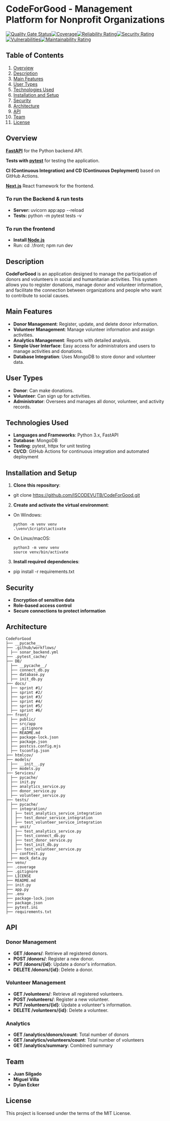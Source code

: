# CodeForGood - Management Platform for Nonprofit Organizations
[![Quality Gate Status](https://sonarcloud.io/api/project_badges/measure?project=ISCODEVUTB_CodeForGood&metric=alert_status)](https://sonarcloud.io/summary/new_code?id=ISCODEVUTB_CodeForGood)[![Coverage](https://sonarcloud.io/api/project_badges/measure?project=ISCODEVUTB_CodeForGood&metric=coverage)](https://sonarcloud.io/summary/new_code?id=ISCODEVUTB_CodeForGood)[![Reliability Rating](https://sonarcloud.io/api/project_badges/measure?project=ISCODEVUTB_CodeForGood&metric=reliability_rating)](https://sonarcloud.io/summary/new_code?id=ISCODEVUTB_CodeForGood)[![Security Rating](https://sonarcloud.io/api/project_badges/measure?project=ISCODEVUTB_CodeForGood&metric=security_rating)](https://sonarcloud.io/summary/new_code?id=ISCODEVUTB_CodeForGood)[![Vulnerabilities](https://sonarcloud.io/api/project_badges/measure?project=ISCODEVUTB_CodeForGood&metric=vulnerabilities)](https://sonarcloud.io/summary/new_code?id=ISCODEVUTB_CodeForGood)[![Maintainability Rating](https://sonarcloud.io/api/project_badges/measure?project=ISCODEVUTB_CodeForGood&metric=sqale_rating)](https://sonarcloud.io/summary/new_code?id=ISCODEVUTB_CodeForGood)


## Table of Contents

1. [Overview](#overview)
2. [Description](#description)
3. [Main Features](#main-features)
4. [User Types](#user-types)
5. [Technologies Used](#technologies-used)
6. [Installation and Setup](#installation-and-setup)
7. [Security](#security)
8. [Architecture](#architecture)
9. [API](#api)
10. [Team](#team)
11. [License](#license)

## Overview

 **[FastAPI](https://fastapi.tiangolo.com/)** for the Python backend API.  
 
 **Tests with [pytest](https://docs.pytest.org/en/stable/)** for testing the application.  
 
 **CI (Continuous Integration) and CD (Continuous Deployment)** based on GitHub Actions.

 **[Next.js](https://nextjs.org/**)** React framework for the frontend.

### To run the Backend & run tests
- **Server:** uvicorn app:app --reload
- **Tests:** python -m pytest tests -v

### To run the frontend
- **Install [Node.js](https://nodejs.org/en)**
- Run: cd .\front; npm run dev

## Description

**CodeForGood** is an application designed to manage the participation of donors and volunteers in social and humanitarian activities. This system allows you to register donations, manage donor and volunteer information, and facilitate the connection between organizations and people who want to contribute to social causes.

## Main Features

- **Donor Management**: Register, update, and delete donor information.
- **Volunteer Management**: Manage volunteer information and assign activities.
- **Analytics Management**: Reports with detailed analysis.
- **Simple User Interface**: Easy access for administrators and users to manage activities and donations.
- **Database Integration**: Uses MongoDB to store donor and volunteer data.

## User Types

- **Donor**: Can make donations.
- **Volunteer**: Can sign up for activities.
- **Administrator**: Oversees and manages all donor, volunteer, and activity records.

## Technologies Used

- **Languages and Frameworks**: Python 3.x, FastAPI
- **Database**: MongoDB
- **Testing**: pytest, httpx for unit testing
- **CI/CD**: GitHub Actions for continuous integration and automated deployment

## Installation and Setup

1. **Clone this repository**:
- git clone https://github.com/ISCODEVUTB/CodeForGood.git

2. **Create and activate the virtual environment**:

- On Windows:
  ```
  python -m venv venv
  .\venv\Scripts\activate
  ```

- On Linux/macOS:
  ```
  python3 -m venv venv
  source venv/bin/activate
  ```

3. **Install required dependencies**:
- pip install -r requirements.txt

## Security

- **Encryption of sensitive data**
- **Role-based access control**
- **Secure connections to protect information**

## Architecture
```
CodeForGood
├── __pycache__
├── .github/workflows/
│ ├── sonar_backend.yml
├── .pytest_cache/
├── DB/
│ ├── __pycache__/
│ ├── connect_db.py
│ ├── database.py
│ ├── init_db.py
├── docs/
│ ├── sprint #1/
│ ├── sprint #2/
│ ├── sprint #3/
│ ├── sprint #4/
│ ├── sprint #5/
│ ├── sprint #6/
├── front/
│ ├── public/
│ ├── src/app
│ ├── .gitignore
│ ├── README.md
│ ├── package-lock.json
│ ├── package.json
│ ├── postcss.config.mjs  
│ ├── tsconfig.json
├── htmlcov/
├── models/
│ ├── __init__.py
│ ├── models.py
├── Services/
│ ├── pycache/
│ ├── init.py
│ ├── analytics_service.py
│ ├── donor_service.py
│ ├── volunteer_service.py
├── tests/
│ ├── pycache/
│ ├── integration/
│ │ ├── test_analytics_service_integration
│ │ ├── test_donor_service_integration
│ │ ├── test_volunteer_service_integration
│ ├── unit/
│ │ ├── test_analytics_service.py
│ │ ├── test_connect_db.py
│ │ ├── test_donor_service.py
│ │ ├── test_init_db.py
│ │ ├── test_volunteer_service.py
│ ├── conftest.py
│ ├── mock_data.py
├── venv/
├── .coverage
├── .gitignore
├── LICENSE
├── README.md
├── init.py
├── app.py
├── .env
├── package-lock.json
├── package.json
├── pytest.ini
├── requirements.txt
```
## API
### Donor Management

- **GET /donors/**: Retrieve all registered donors.
- **POST /donors/**: Register a new donor.
- **PUT /donors/{id}**: Update a donor's information.
- **DELETE /donors/{id}**: Delete a donor.

### Volunteer Management

- **GET /volunteers/**: Retrieve all registered volunteers.
- **POST /volunteers/**: Register a new volunteer.
- **PUT /volunteers/{id}**: Update a volunteer's information.
- **DELETE /volunteers/{id}**: Delete a volunteer.

### Analytics

- **GET /analytics/donors/count**: Total number of donors
- **GET /analytics/volunteers/count**: Total number of volunteers
- **GET /analytics/summary**: Combined summary

## Team

- **Juan Silgado**
- **Miguel Villa**
- **Dylan Ecker**

## License

This project is licensed under the terms of the MIT License.
